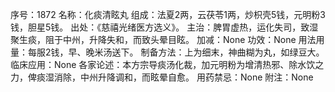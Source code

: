 序号：1872
名称：化痰清眩丸
组成：法夏2两，云茯苓1两，炒枳壳5钱，元明粉3钱，胆星5钱。
出处：《慈禧光绪医方选义》。
主治：脾胃虚热，运化失司，致湿聚生痰，阻于中州，升降失和，而致头晕目眩。
加减：None
功效：None
用法用量：每服2钱，早、晚米汤送下。
制备方法：上为细末，神曲糊为丸，如绿豆大。
临床应用：None
各家论述：本方宗导痰汤化裁，加元明粉为增清热邪、除水饮之力，俾痰湿消除，中州升降调和，而眩晕自愈。
用药禁忌：None
附注：None
